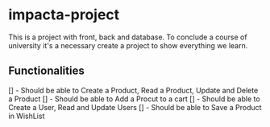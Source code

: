 # impacta-project
This is a project with front, back and database. To conclude a course of university it's a necessary create a project to show everything we learn. 

## Functionalities

[] - Should be able to Create a Product, Read a Product, Update and Delete a Product
[] - Should be able to Add a Procut to a cart
[] - Should be able to Create a User, Read and Update Users
[] - Should be able to Save a Product in WishList

